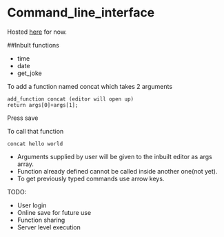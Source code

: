 # Command_line_interface

Hosted [here](https://nithinmohan.github.io/command_line_interface) for now.


##Inbult functions
- time
- date
- get_joke

To add a function named concat which takes 2 arguments
```
add_function concat (editor will open up)
return args[0]+args[1];
```
Press save


To call that function
```
concat hello world
```

* Arguments supplied by user will be given to the inbuilt editor as args array.
* Function already defined cannot be called inside another one(not yet).
* To get previously typed commands use arrow keys.

TODO:

- User login
- Online save for future use
- Function sharing
- Server level execution
